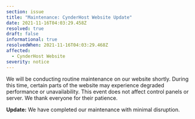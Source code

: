 ```yaml
---
section: issue
title: "Maintenance: CynderHost Website Update"
date: 2021-11-16T04:03:29.458Z
resolved: true
draft: false
informational: true
resolvedWhen: 2021-11-16T04:03:29.468Z
affected:
  - CynderHost Website
severity: notice
---
```

We will be conducting routine maintenance on our website shortly. During this time, certain parts of the website may experience degraded performance or unavailability. This event does not affect control panels or server. We thank everyone for their patience.

**Update:** We have completed our maintenance with minimal disruption.